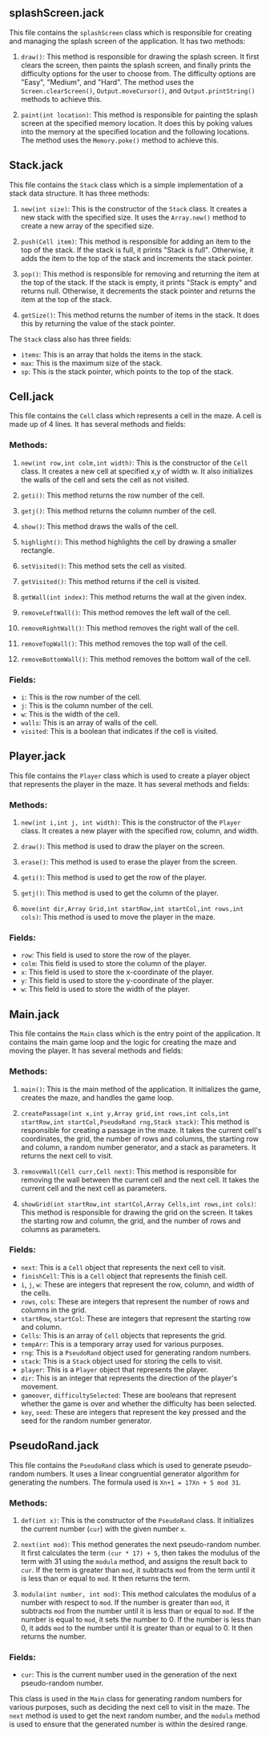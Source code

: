 ## splashScreen.jack

This file contains the `splashScreen` class which is responsible for creating and managing the splash screen of the application. It has two methods:

1. `draw()`: This method is responsible for drawing the splash screen. It first clears the screen, then paints the splash screen, and finally prints the difficulty options for the user to choose from. The difficulty options are "Easy", "Medium", and "Hard". The method uses the `Screen.clearScreen()`, `Output.moveCursor()`, and `Output.printString()` methods to achieve this.

2. `paint(int location)`: This method is responsible for painting the splash screen at the specified memory location. It does this by poking values into the memory at the specified location and the following locations. The method uses the `Memory.poke()` method to achieve this.

## Stack.jack

This file contains the `Stack` class which is a simple implementation of a stack data structure. It has three methods:

1. `new(int size)`: This is the constructor of the `Stack` class. It creates a new stack with the specified size. It uses the `Array.new()` method to create a new array of the specified size.

2. `push(Cell item)`: This method is responsible for adding an item to the top of the stack. If the stack is full, it prints "Stack is full". Otherwise, it adds the item to the top of the stack and increments the stack pointer.

3. `pop()`: This method is responsible for removing and returning the item at the top of the stack. If the stack is empty, it prints "Stack is empty" and returns null. Otherwise, it decrements the stack pointer and returns the item at the top of the stack.

4. `getSize()`: This method returns the number of items in the stack. It does this by returning the value of the stack pointer.

The `Stack` class also has three fields:

- `items`: This is an array that holds the items in the stack.
- `max`: This is the maximum size of the stack.
- `sp`: This is the stack pointer, which points to the top of the stack.

## Cell.jack

This file contains the `Cell` class which represents a cell in the maze. A cell is made up of 4 lines. It has several methods and fields:

### Methods:

1. `new(int row,int colm,int width)`: This is the constructor of the `Cell` class. It creates a new cell at specified x,y of width w. It also initializes the walls of the cell and sets the cell as not visited.

2. `geti()`: This method returns the row number of the cell.

3. `getj()`: This method returns the column number of the cell.

4. `show()`: This method draws the walls of the cell.

5. `highlight()`: This method highlights the cell by drawing a smaller rectangle.

6. `setVisited()`: This method sets the cell as visited.

7. `getVisited()`: This method returns if the cell is visited.

8. `getWall(int index)`: This method returns the wall at the given index.

9. `removeLeftWall()`: This method removes the left wall of the cell.

10. `removeRightWall()`: This method removes the right wall of the cell.

11. `removeTopWall()`: This method removes the top wall of the cell.

12. `removeBottomWall()`: This method removes the bottom wall of the cell.

### Fields:

- `i`: This is the row number of the cell.
- `j`: This is the column number of the cell.
- `w`: This is the width of the cell.
- `walls`: This is an array of walls of the cell.
- `visited`: This is a boolean that indicates if the cell is visited.

## Player.jack

This file contains the `Player` class which is used to create a player object that represents the player in the maze. It has several methods and fields:

### Methods:

1. `new(int i,int j, int width)`: This is the constructor of the `Player` class. It creates a new player with the specified row, column, and width.

2. `draw()`: This method is used to draw the player on the screen.

3. `erase()`: This method is used to erase the player from the screen.

4. `geti()`: This method is used to get the row of the player.

5. `getj()`: This method is used to get the column of the player.

6. `move(int dir,Array Grid,int startRow,int startCol,int rows,int cols)`: This method is used to move the player in the maze.

### Fields:

- `row`: This field is used to store the row of the player.
- `colm`: This field is used to store the column of the player.
- `x`: This field is used to store the x-coordinate of the player.
- `y`: This field is used to store the y-coordinate of the player.
- `w`: This field is used to store the width of the player.


## Main.jack

This file contains the `Main` class which is the entry point of the application. It contains the main game loop and the logic for creating the maze and moving the player. It has several methods and fields:

### Methods:

1. `main()`: This is the main method of the application. It initializes the game, creates the maze, and handles the game loop.

2. `createPassage(int x,int y,Array grid,int rows,int cols,int startRow,int startCol,PseudoRand rng,Stack stack)`: This method is responsible for creating a passage in the maze. It takes the current cell's coordinates, the grid, the number of rows and columns, the starting row and column, a random number generator, and a stack as parameters. It returns the next cell to visit.

3. `removeWall(Cell curr,Cell next)`: This method is responsible for removing the wall between the current cell and the next cell. It takes the current cell and the next cell as parameters.

4. `showGrid(int startRow,int startCol,Array Cells,int rows,int cols)`: This method is responsible for drawing the grid on the screen. It takes the starting row and column, the grid, and the number of rows and columns as parameters.

### Fields:

- `next`: This is a `Cell` object that represents the next cell to visit.
- `finishCell`: This is a `Cell` object that represents the finish cell.
- `i`, `j`, `w`: These are integers that represent the row, column, and width of the cells.
- `rows`, `cols`: These are integers that represent the number of rows and columns in the grid.
- `startRow`, `startCol`: These are integers that represent the starting row and column.
- `Cells`: This is an array of `Cell` objects that represents the grid.
- `tempArr`: This is a temporary array used for various purposes.
- `rng`: This is a `PseudoRand` object used for generating random numbers.
- `stack`: This is a `Stack` object used for storing the cells to visit.
- `player`: This is a `Player` object that represents the player.
- `dir`: This is an integer that represents the direction of the player's movement.
- `gameover`, `difficultySelected`: These are booleans that represent whether the game is over and whether the difficulty has been selected.
- `key`, `seed`: These are integers that represent the key pressed and the seed for the random number generator.

## PseudoRand.jack

This file contains the `PseudoRand` class which is used to generate pseudo-random numbers. It uses a linear congruential generator algorithm for generating the numbers. The formula used is `Xn+1 = 17Xn + 5 mod 31`.

### Methods:

1. `def(int x)`: This is the constructor of the `PseudoRand` class. It initializes the current number (`cur`) with the given number `x`.

2. `next(int mod)`: This method generates the next pseudo-random number. It first calculates the term `(cur * 17) + 5`, then takes the modulus of the term with 31 using the `modula` method, and assigns the result back to `cur`. If the term is greater than `mod`, it subtracts `mod` from the term until it is less than or equal to `mod`. It then returns the term.

3. `modula(int number, int mod)`: This method calculates the modulus of a number with respect to `mod`. If the number is greater than `mod`, it subtracts `mod` from the number until it is less than or equal to `mod`. If the number is equal to `mod`, it sets the number to 0. If the number is less than 0, it adds `mod` to the number until it is greater than or equal to 0. It then returns the number.

### Fields:

- `cur`: This is the current number used in the generation of the next pseudo-random number.

This class is used in the `Main` class for generating random numbers for various purposes, such as deciding the next cell to visit in the maze. The `next` method is used to get the next random number, and the `modula` method is used to ensure that the generated number is within the desired range.